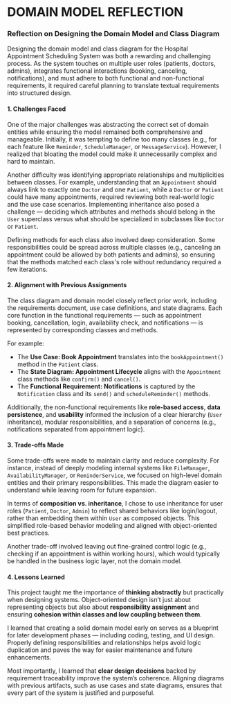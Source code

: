 # DOMAIN MODEL REFLECTION

### Reflection on Designing the Domain Model and Class Diagram

Designing the domain model and class diagram for the Hospital Appointment Scheduling System was both a rewarding and challenging process. As the system touches on multiple user roles (patients, doctors, admins), integrates functional interactions (booking, canceling, notifications), and must adhere to both functional and non-functional requirements, it required careful planning to translate textual requirements into structured design.


#### **1. Challenges Faced**

One of the major challenges was abstracting the correct set of domain entities while ensuring the model remained both comprehensive and manageable. Initially, it was tempting to define too many classes (e.g., for each feature like `Reminder`, `ScheduleManager`, or `MessageService`). However, I realized that bloating the model could make it unnecessarily complex and hard to maintain.

Another difficulty was identifying appropriate relationships and multiplicities between classes. For example, understanding that an `Appointment` should always link to exactly one `Doctor` and one `Patient`, while a `Doctor` or `Patient` could have many appointments, required reviewing both real-world logic and the use case scenarios. Implementing inheritance also posed a challenge — deciding which attributes and methods should belong in the `User` superclass versus what should be specialized in subclasses like `Doctor` or `Patient`.

Defining methods for each class also involved deep consideration. Some responsibilities could be spread across multiple classes (e.g., canceling an appointment could be allowed by both patients and admins), so ensuring that the methods matched each class's role without redundancy required a few iterations.

#### **2. Alignment with Previous Assignments**

The class diagram and domain model closely reflect prior work, including the requirements document, use case definitions, and state diagrams. Each core function in the functional requirements — such as appointment booking, cancellation, login, availability check, and notifications — is represented by corresponding classes and methods.

For example:
- The **Use Case: Book Appointment** translates into the `bookAppointment()` method in the `Patient` class.
- The **State Diagram: Appointment Lifecycle** aligns with the `Appointment` class methods like `confirm()` and `cancel()`.
- The **Functional Requirement: Notifications** is captured by the `Notification` class and its `send()` and `scheduleReminder()` methods.

Additionally, the non-functional requirements like **role-based access**, **data persistence**, and **usability** informed the inclusion of a clear hierarchy (`User` inheritance), modular responsibilities, and a separation of concerns (e.g., notifications separated from appointment logic).

#### **3. Trade-offs Made**

Some trade-offs were made to maintain clarity and reduce complexity. For instance, instead of deeply modeling internal systems like `FileManager`, `AvailabilityManager`, or `ReminderService`, we focused on high-level domain entities and their primary responsibilities. This made the diagram easier to understand while leaving room for future expansion.

In terms of **composition vs. inheritance**, I chose to use inheritance for user roles (`Patient`, `Doctor`, `Admin`) to reflect shared behaviors like login/logout, rather than embedding them within `User` as composed objects. This simplified role-based behavior modeling and aligned with object-oriented best practices.

Another trade-off involved leaving out fine-grained control logic (e.g., checking if an appointment is within working hours), which would typically be handled in the business logic layer, not the domain model.

#### **4. Lessons Learned**

This project taught me the importance of **thinking abstractly** but practically when designing systems. Object-oriented design isn’t just about representing objects but also about **responsibility assignment** and ensuring **cohesion within classes and low coupling between them**.

I learned that creating a solid domain model early on serves as a blueprint for later development phases — including coding, testing, and UI design. Properly defining responsibilities and relationships helps avoid logic duplication and paves the way for easier maintenance and future enhancements.

Most importantly, I learned that **clear design decisions** backed by requirement traceability improve the system’s coherence. Aligning diagrams with previous artifacts, such as use cases and state diagrams, ensures that every part of the system is justified and purposeful.
